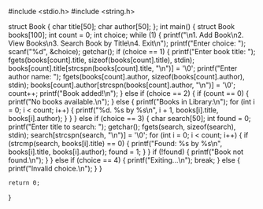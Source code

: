 #include <stdio.h>
#include <string.h>

struct Book {
    char title[50];
    char author[50];
};
int main() {
    struct Book books[100];
    int count = 0;
    int choice;
 while (1) {
        printf("\n1. Add Book\n2. View Books\n3. Search Book by Title\n4. Exit\n");
        printf("Enter choice: ");
        scanf("%d", &choice);
        getchar(); 
if (choice == 1) {
            printf("Enter book title: ");
            fgets(books[count].title, sizeof(books[count].title), stdin);
            books[count].title[strcspn(books[count].title, "\n")] = '\0';
            printf("Enter author name: ");
            fgets(books[count].author, sizeof(books[count].author), stdin);
            books[count].author[strcspn(books[count].author, "\n")] = '\0'; count++;
            printf("Book added!\n");
        } else if (choice == 2) {
            if (count == 0) {
                printf("No books available.\n");
            } else {
                printf("Books in Library:\n");
                for (int i = 0; i < count; i++) {
                    printf("%d. %s by %s\n", i + 1, books[i].title, books[i].author);  }
            }
        } else if (choice == 3) {
            char search[50];
            int found = 0;
printf("Enter title to search: ");
            getchar();
            fgets(search, sizeof(search), stdin);
            search[strcspn(search, "\n")] = '\0';
 for (int i = 0; i < count; i++) {
                if (strcmp(search, books[i].title) == 0) {
                    printf("Found: %s by %s\n", books[i].title, books[i].author);
                    found = 1;
                }
            }
            if (!found) {
                printf("Book not found.\n");
            }
        } else if (choice == 4) {
            printf("Exiting...\n");
            break;
        } else {
            printf("Invalid choice.\n");
        }
    }

    return 0;
}
